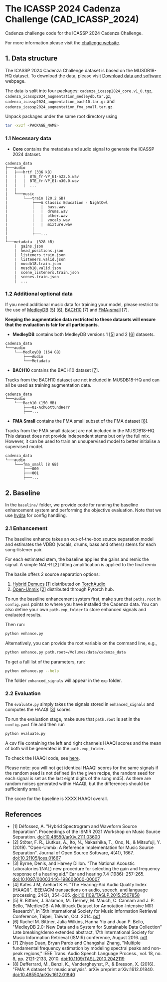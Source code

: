 # The ICASSP 2024 Cadenza Challenge (CAD_ICASSP_2024)

Cadenza challenge code for the ICASSP 2024 Cadenza Challenge.

For more information please visit the [challenge website](https://cadenzachallenge.org/docs/icassp_2024/intro).

## 1. Data structure

The ICASSP 2024 Cadenza Challenge dataset is based on the MUSDB18-HQ dataset.
To download the data, please visit [Download data and software](https://cadenzachallenge.org/docs/icassp_2024/take_part/download)
webpage.

The data is split into four packages: `cadenza_icassp2024_core.v1_0.tgz`,
`cadenza_icassp2024_augmentation_medleydb.tar.gz`, `cadenza_icassp2024_augmentation_bach10.tar.gz`
and `cadenza_icassp2024_augmentation_fma_small.tar.gz`.

Unpack packages under the same root directory using

```bash
tar -xvzf <PACKAGE_NAME>
```

### 1.1 Necessary data

* **Core** contains the metadata and audio signal to generate the ICASSP 2024 dataset.

```text
cadenza_data
├───audio
|   ├───hrtf (336 kB)
|   |   |  BTE_fr-VP_E1-n22.5.wav
|   |   |  BTE_fr-VP_E1-n30.0.wav
|   |   |  ...
|   |
|   └───music
|       └───train (20.2 GB)
|           ├───A Classic Education - NightOwl
|           |   |  bass.wav
|           |   |  drums.wav
|           |   |  other.wav
|           |   |  vocals.wav
|           |   |  mixture.wav
|           |
|           ├───...
|
└───metadata  (328 kB)
    |  gains.json
    |  head_positions.json
    |  listeners.train.json
    |  listeners.valid.json
    |  musdb18.train.json
    |  musdb18.valid.json
    |  scene_listeners.train.json
    |  scenes.train.json
    |  ...

```

### 1.2 Additional optional data

If you need additional music data for training your model, please restrict to the use of [MedleyDB](https://medleydb.weebly.com/) [[5](#references)] [[6](#references)],
[BACH10](https://labsites.rochester.edu/air/resource.html) [7] and [FMA-small](https://github.com/mdeff/fma) [7].

**Keeping the augmentation data restricted to these datasets will ensure that the evaluation is fair for all participants**.

* **MedleyDB** contains both MedleyDB versions 1 [[5](#references)] and 2 [[6](#references)] datasets.

```text
cadenza_data
└───audio
    └───MedleyDB (164 GB)
        ├───Audio
        └───Metadata
```

* **BACH10** contains the BACH10 dataset [[7](#references)].

Tracks from the BACH10 dataset are not included in MUSDB18-HQ and can all be used as training augmentation data.

```text
cadenza_data
└───audio
    └───Bach10 (150 MB)
        ├───01-AchGottundHerr
        ├───...
```

* **FMA Small** contains the FMA small subset of the FMA dataset [[8](references)].

Tracks from the FMA small dataset are not included in the MUSDB18-HQ.
This dataset does not provide independent stems but only the full mix.
However, it can be used to train an unsupervised model to better initialise a supervised model.

```text
cadenza_data
└───audio
    └───fma_small (8 GB)
        ├───000
        ├───001
        ├───...
```

## 2. Baseline

In the `baseline/` folder, we provide code for running the baseline enhancement system and performing the objective evaluation.
Note that we use [hydra](https://hydra.cc/docs/intro/) for config handling.

### 2.1 Enhancement

The baseline enhance takes an out-of-the-box source separation model and estimates
the VDBO (vocals, drums, bass and others) stems for each song-listener pair.

For each estimated stem, the baseline applies the gains and remix the signal.
A simple NAL-R [2] fitting amplification is applied to the final remix

The basile offers 2 source separation options:

1. [Hybrid Demucs](https://github.com/facebookresearch/demucs) [[1](#references)]  distributed on [TorchAudio](https://pytorch.org/audio/main/tutorials/hybrid_demucs_tutorial.html)
2. [Open-Unmix](https://github.com/sigsep/open-unmix-pytorch) [[2](#references)]  distributed through Pytorch hub.

To run the baseline enhancement system first, make sure that `paths.root` in `config.yaml` points to
where you have installed the Cadenza data.
You can also define your own `path.exp_folder` to store enhanced
signals and evaluated results.

Then run:

```bash
python enhance.py
```

Alternatively, you can provide the root variable on the command line, e.g.,

```bash
python enhance.py path.root=/Volumes/data/cadenza_data
```

To get a full list of the parameters, run:

```bash
python enhance.py --help
```

The folder `enhanced_signals` will appear in the `exp` folder.

### 2.2 Evaluation

The `evaluate.py` simply takes the signals stored in `enhanced_signals` and computes the HAAQI [[3](#references)] scores

To run the evaluation stage, make sure that `path.root` is set in the `config.yaml` file and then run

```bash
python evaluate.py
```

A csv file containing the left and right channels HAAQI scores and the mean of both will be generated in the `path.exp_folder`.

To check the HAAQI code, see [here](https://github.com/claritychallenge/clarity/blob/main/clarity/evaluator/haaqi/haaqi.py).

Please note: you will not get identical HAAQI scores for the same signals if the random seed is not defined
(in the given recipe, the random seed for each signal is set as the last eight digits of the song md5).
As there are random noises generated within HAAQI, but the differences should be sufficiently small.

The score for the baseline is XXXX HAAQI overall.

## References

* [1] Défossez, A. "Hybrid Spectrogram and Waveform Source Separation". Proceedings of the ISMIR 2021 Workshop on Music Source Separation. [doi:10.48550/arXiv.2111.03600](https://arxiv.org/abs/2111.03600)
* [2] Stöter, F. R., Liutkus, A., Ito, N., Nakashika, T., Ono, N., & Mitsufuji, Y. (2019). "Open-Unmix: A Reference Implementation for Music Source Separation". Journal of Open Source Software, 4(41), 1667. [doi:10.21105/joss.01667](https://doi.org/10.21105/joss.01667)
* [3] Byrne, Denis, and Harvey Dillon. "The National Acoustic Laboratories'(NAL) new procedure for selecting the gain and frequency response of a hearing aid." Ear and hearing 7.4 (1986): 257-265. [doi:10.1097/00003446-198608000-00007](https://doi.org/10.1097/00003446-198608000-00007)
* [4] Kates J M, Arehart K H. "The Hearing-Aid Audio Quality Index (HAAQI)". IEEE/ACM transactions on audio, speech, and language processing, 24(2), 354–365. [doi:10.1109/TASLP.2015.2507858](https://doi.org/10.1109%2FTASLP.2015.2507858)
* [5] R. Bittner, J. Salamon, M. Tierney, M. Mauch, C. Cannam and J. P. Bello, "MedleyDB: A Multitrack Dataset for Annotation-Intensive MIR Research", in 15th International Society for Music Information Retrieval Conference, Taipei, Taiwan, Oct. 2014. [pdf](https://archives.ismir.net/ismir2014/paper/000322.pdf)
* [6] Rachel M. Bittner, Julia Wilkins, Hanna Yip and Juan P. Bello, "MedleyDB 2.0: New Data and a System for Sustainable Data Collection" Late breaking/demo extended abstract, 17th International Society for Music Information Retrieval (ISMIR) conference, August 2016. [pdf](https://wp.nyu.edu/ismir2016/wp-content/uploads/sites/2294/2016/08/bittner-medleydb.pdf)
* [7] Zhiyao Duan, Bryan Pardo and Changshui Zhang, "Multiple fundamental frequency estimation by modeling spectral peaks and non-peak regions," IEEE Trans. Audio Speech  Language Process., vol. 18, no. 8, pp. 2121-2133, 2010. [doi:10.1109/TASL.2010.2042119](https://doi.org/10.1109/TASL.2010.2042119)
* [8] Defferrard, M., Benzi, K., Vandergheynst, P., & Bresson, X. (2016). "FMA: A dataset for music analysis". arXiv preprint arXiv:1612.01840. [doi:10.48550/arXiv.1612.01840](https://doi.org/10.48550/arXiv.1612.01840)
